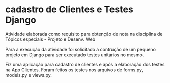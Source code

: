 # cadastro de Clientes e Testes Django

Atividade elaborada como requisito para obtenção de nota na disciplina de Tópicos especiais - Projeto e Desenv. Web

Para a execução da atividade foi solicitado a contrução de um pequeno projeto em Django para ser executado testes unitários no mesmo.

Fiz uma aplicação para cadastro de clientes e após a elaboração dos testes na App Clientes. Foram feitos os testes nos arquivos 
de forms.py, models.py e views.py.
